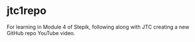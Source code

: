 # jtc1repo
For learning in Module 4 of Stepik, following along with JTC creating a new GitHub repo YouTube video. 
